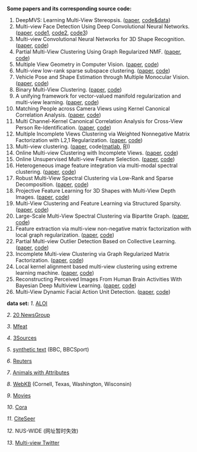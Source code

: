 
**Some papers and its corresponding source code:**
1. DeepMVS: Learning Multi-View Stereopsis. ([paper](https://arxiv.org/abs/1804.00650v1), [code&data](https://phuang17.github.io/DeepMVS/index.html))
2.  Multi-view Face Detection Using Deep Convolutional Neural Networks. ([paper](https://dl.acm.org/citation.cfm?doid=2671188.2749408), [code1](https://github.com/do4am/Face-Detection-using-Deep-Learning), [code2](https://github.com/guoyilin/FaceDetection_CNN), [code3](https://github.com/PuchatekwSzortach/face_detection))
3. Multi-view Convolutional Neural Networks for 3D Shape Recognition. ([paper](https://www.cv-foundation.org/openaccess/content_iccv_2015/papers/Su_Multi-View_Convolutional_Neural_ICCV_2015_paper.pdf), [code](https://github.com/suhangpro/mvcnn))
4. Partial Multi-View Clustering Using Graph Regularized NMF. ([paper](https://ieeexplore.ieee.org/document/7899961), [code](https://github.com/nishantrai18/MultiViewNMF))
5. Multiple View Geometry in Computer Vision. ([paper](http://www.robots.ox.ac.uk/~vgg/hzbook/index.html), [code](http://www.robots.ox.ac.uk/~vgg/hzbook/code/))
6. Multi-view low-rank sparse subspace clustering.  ([paper](https://www.sciencedirect.com/science/article/pii/S0031320317303370), [code](https://github.com/mbrbic/Multi-view-LRSSC))
7. Vehicle Pose and Shape Estimation through Multiple Monocular Vision. ([paper](https://ieeexplore.ieee.org/abstract/document/8665155), [code](https://github.com/GilgameshD/Multiple-View-Car-Localization))
8. Binary Multi-View Clustering. ([paper](https://ieeexplore.ieee.org/document/8387526), [code](https://github.com/DarrenZZhang/BMVC))
9.  A unifying framework for vector-valued manifold regularization and multi-view learning. ([paper](http://proceedings.mlr.press/v28/haquang13.html), [code](https://github.com/lorisbaz/Multiview-learning))
10. Matching People across Camera Views using Kernel Canonical Correlation Analysis. ([paper](https://dl.acm.org/citation.cfm?doid=2659021.2659036), [code](https://github.com/glisanti/KCCAReId))
11. Multi Channel-Kernel Canonical Correlation Analysis for Cross-View Person Re-Identification. ([paper](https://dl.acm.org/citation.cfm?id=3038916), [code](https://github.com/glisanti/MCK-CCA))
12. Multiple Incomplete Views Clustering via Weighted Nonnegative Matrix Factorization with   L2,1  Regularization. ([paper](https://link.springer.com/chapter/10.1007/978-3-319-23528-8_20), [code](https://github.com/software-shao/Multi-Incomplete-view-Clustering))
13. Multi-view clustering. ([paper](https://ieeexplore.ieee.org/document/1410262), code([matlab](https://github.com/software-shao/Multi-View-Clustering), [R](https://github.com/amaunz/mvc)))
14. Online Multi-view Clustering with Incomplete Views. ([paper](https://ieeexplore.ieee.org/document/7840701), [code](https://github.com/software-shao/online-multiview-clustering-with-incomplete-view))
15. Online Unsupervised Multi-view Feature Selection. ([paper](https://ieeexplore.ieee.org/document/7837973), [code](https://github.com/software-shao/Online-Unsupervised-Multiview-Feature-Selection))
16. Heterogeneous image feature integration via multi-modal spectral clustering. ([paper](https://ieeexplore.ieee.org/abstract/document/5995740), [code](https://github.com/frash1989/ELM-MVClustering/tree/master/MMSC-ELM))
17. Robust Multi-View Spectral Clustering via Low-Rank and Sparse Decomposition. ([paper](https://www.aaai.org/ocs/index.php/AAAI/AAAI14/paper/viewPaper/8135), [code](https://github.com/frash1989/ELM-MVClustering/tree/master/RMSC-ELM))
18. Projective Feature Learning for 3D Shapes with Multi-View Depth Images. ([paper](https://onlinelibrary.wiley.com/doi/full/10.1111/cgf.12740), [code](http://kevinkaixu.net/projects/pfl.html))
19. Multi-View Clustering and Feature Learning via Structured Sparsity. ([paper](http://proceedings.mlr.press/v28/wang13c.html), [code](https://github.com/zzz123xyz/MVCSS))
20. Large-Scale Multi-View Spectral Clustering via Bipartite Graph. ([paper](https://www.aaai.org/ocs/index.php/AAAI/AAAI15/paper/view/9641), [code](https://github.com/zzz123xyz/MVSC))
21. Feature extraction via multi-view non-negative matrix factorization with local graph regularization. ([paper](https://ieeexplore.ieee.org/abstract/document/7351455), [code](https://github.com/DUT-DIPLab/Graph-Multi-NMF-Feature-Clustering))
22. Partial Multi-view Outlier Detection Based on Collective Learning. ([paper](https://www.aaai.org/ocs/index.php/AAAI/AAAI18/paper/view/17166), [code](https://github.com/eeGuoJun/AAAI2018_CL))
23. Incomplete Multi-view Clustering via Graph Regularized Matrix Factorization. ([paper](https://link.springer.com/chapter/10.1007/978-3-030-11018-5_47), [code](https://github.com/DarrenZZhang/IMC_GRMF))
24. Local kernel alignment based multi-view clustering using extreme learning machine. ([paper](https://www.sciencedirect.com/science/article/pii/S0925231217315795?via=ihub), [code](https://github.com/frash1989/Local-Kernel-Alignment-Based-Multi-view-Clustering-Using-ELM))
25. Reconstructing Perceived Images From Human Brain Activities With Bayesian Deep Multiview Learning. ([paper](https://ieeexplore.ieee.org/document/8574054), [code](https://github.com/ChangdeDu/DGMM))
26. Multi-View Dynamic Facial Action Unit Detection. ([paper](https://arxiv.org/pdf/1704.07863.pdf), [code](https://github.com/BCV-Uniandes/AUNets))

**data set:**
*1*. [ALOI](http://elki.dbs.ifi.lmu.de/wiki/DataSets/MultiView) 

*2*. [20 NewsGroup](http://qwone.com/~jason/20Newsgroups/)

*3*. [Mfeat](https://archive.ics.uci.edu/ml/datasets/Multiple+Features)

*4*. [3Sources](http://mlg.ucd.ie/datasets/3sources.html)

*5*. [synthetic text](http://mlg.ucd.ie/datasets/segment.html) (BBC, BBCSport)

*6*. [Reuters](http://lig-membres.imag.fr/grimal/data.html)

*7*. [Animals with Attributes](https://cvml.ist.ac.at/AwA/)

*8*. [WebKB](http://lig-membres.imag.fr/grimal/data.html) (Cornell, Texas, Washington, Wisconsin)

*9*. [Movies](Movies%20dataset)

*10*. [Cora](http://lig-membres.imag.fr/grimal/data.html)

*11*. [CiteSeer](http://lig-membres.imag.fr/grimal/data.html)

*12*. NUS-WIDE (网址暂时失效)

*13*. [Multi-view Twitter](http://mlg.ucd.ie/aggregation/index.html)
